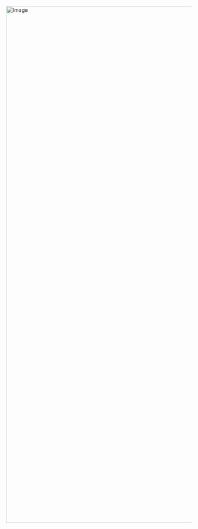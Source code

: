 <img width="1400" alt="Image" src="https://github.com/user-attachments/assets/ab0a3f07-b4aa-4ff1-8019-8cda5cc786d6" />
